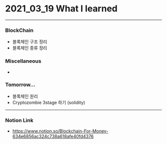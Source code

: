 # 2021_03_19 What I learned

-----
### BlockChain

* 블록체인 구조 정리
* 블록체인 종류 정리


### Miscellaneous

* 


### Tomorrow...

* 블록체인 원리 
* Cryptozombie 3stage 하기 (solidity)

-----

### Notion Link

- <https://www.notion.so/Blockchain-For-Money-634e6856ac324c738a618afe40fd4376>
